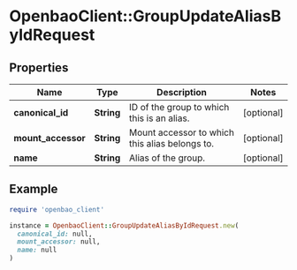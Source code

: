 # OpenbaoClient::GroupUpdateAliasByIdRequest

## Properties

| Name | Type | Description | Notes |
| ---- | ---- | ----------- | ----- |
| **canonical_id** | **String** | ID of the group to which this is an alias. | [optional] |
| **mount_accessor** | **String** | Mount accessor to which this alias belongs to. | [optional] |
| **name** | **String** | Alias of the group. | [optional] |

## Example

```ruby
require 'openbao_client'

instance = OpenbaoClient::GroupUpdateAliasByIdRequest.new(
  canonical_id: null,
  mount_accessor: null,
  name: null
)
```

